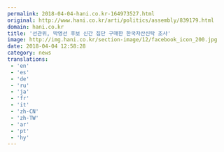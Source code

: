 ```yaml
---
permalink: 2018-04-04-hani.co.kr-164973527.html
original: http://www.hani.co.kr/arti/politics/assembly/839179.html
domain: hani.co.kr
title: '선관위, 박영선 후보 신간 집단 구매한 한국자산신탁 조사'
image: http://img.hani.co.kr/section-image/12/facebook_icon_200.jpg
date: 2018-04-04 12:58:28
category: news
translations: 
 - 'en'
 - 'es'
 - 'de'
 - 'ru'
 - 'ja'
 - 'fr'
 - 'it'
 - 'zh-CN'
 - 'zh-TW'
 - 'ar'
 - 'pt'
 - 'hy'
---
```


